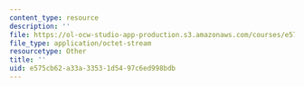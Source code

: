 ```yaml
---
content_type: resource
description: ''
file: https://ol-ocw-studio-app-production.s3.amazonaws.com/courses/e575cb62a33a33531d5497c6ed998bdb_l7Acal_shapes.pdf
file_type: application/octet-stream
resourcetype: Other
title: ''
uid: e575cb62-a33a-3353-1d54-97c6ed998bdb
---
```

